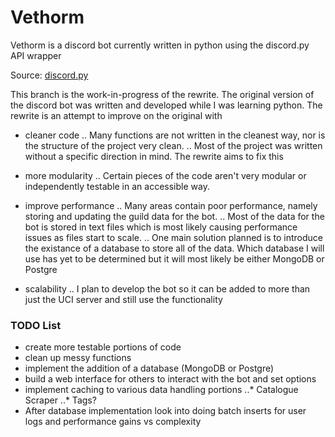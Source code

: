 # Vethorm

Vethorm is a discord bot currently written in python using the discord.py API wrapper

Source: [discord.py](https://github.com/Rapptz/discord.py)

This branch is the work-in-progress of the rewrite. The original version of the discord bot was written and developed while I was learning python.
The rewrite is an attempt to improve on the original with
* cleaner code
.. Many functions are not written in the cleanest way, nor is the structure of the project very clean.
.. Most of the project was written without a specific direction in mind. The rewrite aims to fix this

* more modularity
.. Certain pieces of the code aren't very modular or independently testable in an accessible way.

* improve performance
.. Many areas contain poor performance, namely storing and updating the guild data for the bot.
.. Most of the data for the bot is stored in text files which is most likely causing performance issues as files start to scale.
.. One main solution planned is to introduce the existance of a database to store all of the data. Which database I will use has yet to be determined but it will most likely be either MongoDB or Postgre

* scalability
.. I plan to develop the bot so it can be added to more than just the UCI server and still use the functionality


### TODO List
* create more testable portions of code
* clean up messy functions
* implement the addition of a database (MongoDB or Postgre)
* build a web interface for others to interact with the bot and set options
* implement caching to various data handling portions
..* Catalogue Scraper
..* Tags?
* After database implementation look into doing batch inserts for user logs and performance gains vs complexity


